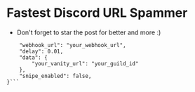 # Fastest Discord URL Spammer
- Don't forget to star the post for better and more :)

```{
    "webhook_url": "your_webhook_url",
    "delay": 0.01,
    "data": {
        "your_vanity_url": "your_guild_id"
    },
    "snipe_enabled": false,
}```

